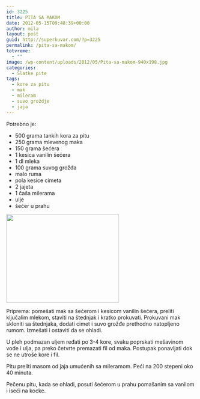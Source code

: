 ```yaml
---
id: 3225
title: PITA SA MAKOM
date: 2012-05-15T09:48:39+00:00
author: mila
layout: post
guid: http://superkuvar.com/?p=3225
permalink: /pita-sa-makom/
totvreme:
  - ""
image: /wp-content/uploads/2012/05/Pita-sa-makom-940x198.jpg
categories:
  - Slatke pite
tags:
  - kore za pitu
  - mak
  - mileram
  - suvo groždje
  - jaja
---
```

Potrebno je:

  * 500 grama tankih kora za pitu
  * 250 grama mlevenog maka
  * 150 grama šećera
  * 1 kesica vanilin šećera
  * 1 dl mleka
  * 100 grama suvog grožđa
  * malo ruma
  * pola kesice cimeta
  * 2 jajeta
  * 1 čaša milerama
  * ulje
  * šećer u prahu

<img class="alignnone size-medium wp-image-3226" title="Pita sa makom" src="//superkuvar.com/wp-content/uploads/2012/05/Pita-sa-makom-e1337075012924-300x235.jpg" alt="" width="300" height="235" /> 

Priprema: pomešati mak sa šećerom i kesicom vanilin šećera, preliti ključalim mlekom, staviti na štednjak i kratko prokuvati. Prokuvani mak skloniti sa štednjaka, dodati cimet i suvo grožđe prethodno natopljeno rumom. Izmešati i ostaviti da se ohladi.

U pleh podmazan uljem ređati po 3-4 kore, svaku poprskati mešavinom vode i ulja, pa preko četvrte premazati fil od maka. Postupak ponavljati dok se ne utroše kore i fil.

Pitu preliti masom od jaja umućenih sa mileramom. Peći na 200 stepeni oko 40 minuta.

Pečenu pitu, kada se ohladi, posuti šećerom u prahu pomašanim sa vanilom i iseći na kocke.